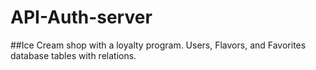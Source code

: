 # API-Auth-server

##Ice Cream shop with a loyalty program. Users, Flavors, and Favorites database tables with relations.